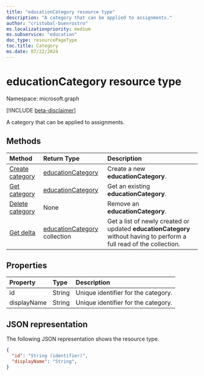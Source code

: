 ```yaml
---
title: "educationCategory resource type"
description: "A category that can be applied to assignments."
author: "cristobal-buenrostro"
ms.localizationpriority: medium
ms.subservice: "education"
doc_type: resourcePageType
toc.title: Category
ms.date: 07/22/2024
---
```


# educationCategory resource type

Namespace: microsoft.graph

[!INCLUDE [beta-disclaimer](../../includes/beta-disclaimer.md)]

A category that can be applied to assignments.


## Methods

| Method		   | Return Type	|Description|
|:---------------|:--------|:----------|
|[Create category](../api/educationclass-post-category.md) | [educationCategory](educationcategory.md) | Create a new **educationCategory**.|
|[Get category](../api/educationcategory-get.md) | [educationCategory](educationcategory.md) | Get an existing **educationCategory**.|
|[Delete category](../api/educationcategory-delete.md) | None | Remove an **educationCategory**.|
|[Get delta](../api/educationcategory-delta.md)|[educationCategory](../resources/educationcategory.md) collection|Get a list of newly created or updated **educationCategory** without having to perform a full read of the collection.|


## Properties
| Property	   | Type	|Description|
|:---------------|:--------|:----------|
|id|String|Unique identifier for the category.|
|displayName|String|Unique identifier for the category.|

## JSON representation

The following JSON representation shows the resource type.

<!-- {
  "blockType": "resource",
  "optionalProperties": [

  ],
  "@odata.type": "microsoft.graph.educationCategory"
}-->

```json
{
  "id": "String (identifier)",
  "displayName": "String",
}

```

<!-- uuid: 8fcb5dbc-d5aa-4681-8e31-b001d5168d79
2015-10-25 14:57:30 UTC -->
<!--
{
  "type": "#page.annotation",
  "description": "educationCategory resource",
  "keywords": "",
  "section": "documentation",
  "tocPath": "",
  "suppressions": []
}
-->
